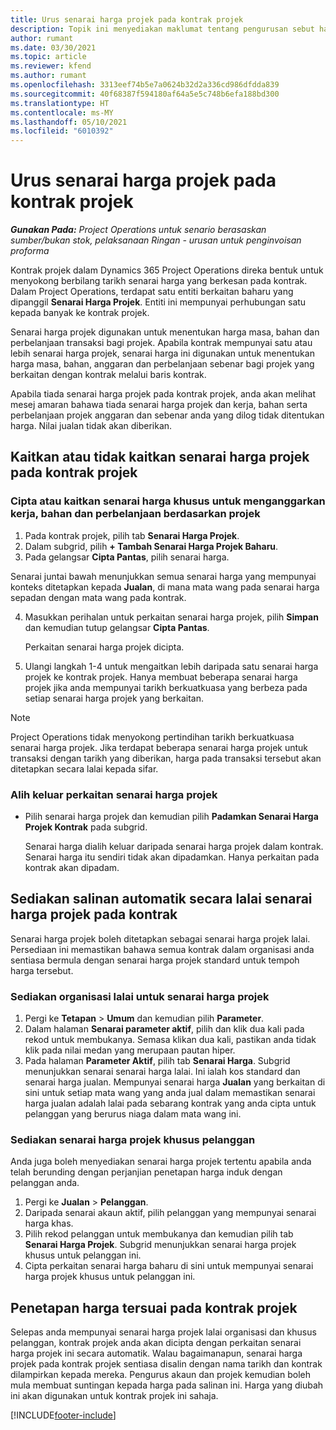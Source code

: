 ```yaml
---
title: Urus senarai harga projek pada kontrak projek
description: Topik ini menyediakan maklumat tentang pengurusan sebut harga projek pada kontrak projek.
author: rumant
ms.date: 03/30/2021
ms.topic: article
ms.reviewer: kfend
ms.author: rumant
ms.openlocfilehash: 3313eef74b5e7a0624b32d2a336cd986dfdda839
ms.sourcegitcommit: 40f68387f594180af64a5e5c748b6efa188bd300
ms.translationtype: HT
ms.contentlocale: ms-MY
ms.lasthandoff: 05/10/2021
ms.locfileid: "6010392"
---
```

# <a name="manage-project-price-lists-on-project-contracts"></a>Urus senarai harga projek pada kontrak projek

_**Gunakan Pada:** Project Operations untuk senario berasaskan sumber/bukan stok, pelaksanaan Ringan - urusan untuk penginvoisan proforma_

Kontrak projek dalam Dynamics 365 Project Operations direka bentuk untuk menyokong berbilang tarikh senarai harga yang berkesan pada kontrak. Dalam Project Operations, terdapat satu entiti berkaitan baharu yang dipanggil **Senarai Harga Projek**. Entiti ini mempunyai perhubungan satu kepada banyak ke kontrak projek.

Senarai harga projek digunakan untuk menentukan harga masa, bahan dan perbelanjaan transaksi bagi projek. Apabila kontrak mempunyai satu atau lebih senarai harga projek, senarai harga ini digunakan untuk menentukan harga masa, bahan, anggaran dan perbelanjaan sebenar bagi projek yang berkaitan dengan kontrak melalui baris kontrak.

Apabila tiada senarai harga projek pada kontrak projek, anda akan melihat mesej amaran bahawa tiada senarai harga projek dan kerja, bahan serta perbelanjaan projek anggaran dan sebenar anda yang dilog tidak ditentukan harga. Nilai jualan tidak akan diberikan.

## <a name="associate-or-unassociate-a-project-price-list-on-a-project-contract"></a>Kaitkan atau tidak kaitkan senarai harga projek pada kontrak projek

### <a name="create-or-associate-a-specific-price-list-for-estimating-project-based-work-material-and-expenses"></a>Cipta atau kaitkan senarai harga khusus untuk menganggarkan kerja, bahan dan perbelanjaan berdasarkan projek

1. Pada kontrak projek, pilih tab **Senarai Harga Projek**.
2. Dalam subgrid, pilih **+ Tambah Senarai Harga Projek Baharu**.
3. Pada gelangsar **Cipta Pantas**, pilih senarai harga. 

  Senarai juntai bawah menunjukkan semua senarai harga yang mempunyai konteks ditetapkan kepada **Jualan**, di mana mata wang pada senarai harga sepadan dengan mata wang pada kontrak.
  
4. Masukkan perihalan untuk perkaitan senarai harga projek, pilih **Simpan** dan kemudian tutup gelangsar **Cipta Pantas**.

   Perkaitan senarai harga projek dicipta.
   
5. Ulangi langkah 1-4 untuk mengaitkan lebih daripada satu senarai harga projek ke kontrak projek. Hanya membuat beberapa senarai harga projek jika anda mempunyai tarikh berkuatkuasa yang berbeza pada setiap senarai harga projek yang berkaitan.

> [!NOTE]
> Project Operations tidak menyokong pertindihan tarikh berkuatkuasa senarai harga projek. Jika terdapat beberapa senarai harga projek untuk transaksi dengan tarikh yang diberikan, harga pada transaksi tersebut akan ditetapkan secara lalai kepada sifar.

### <a name="remove-a-project-price-list-association"></a>Alih keluar perkaitan senarai harga projek

- Pilih senarai harga projek dan kemudian pilih **Padamkan Senarai Harga Projek Kontrak** pada subgrid. 

  Senarai harga dialih keluar daripada senarai harga projek dalam kontrak. Senarai harga itu sendiri tidak akan dipadamkan. Hanya perkaitan pada kontrak akan dipadam.

## <a name="set-up-automatic-defaulting-of-project-price-lists-on-a-contract"></a>Sediakan salinan automatik secara lalai senarai harga projek pada kontrak

Senarai harga projek boleh ditetapkan sebagai senarai harga projek lalai. Persediaan ini memastikan bahawa semua kontrak dalam organisasi anda sentiasa bermula dengan senarai harga projek standard untuk tempoh harga tersebut.

### <a name="set-up-the-organizational-default-for-project-price-lists"></a>Sediakan organisasi lalai untuk senarai harga projek

1. Pergi ke **Tetapan** > **Umum** dan kemudian pilih **Parameter**.
2. Dalam halaman **Senarai parameter aktif**, pilih dan klik dua kali pada rekod untuk membukanya. Semasa klikan dua kali, pastikan anda tidak klik pada nilai medan yang merupaan pautan hiper. 
3. Pada halaman **Parameter Aktif**, pilih tab **Senarai Harga**. Subgrid menunjukkan senarai senarai harga lalai. Ini ialah kos standard dan senarai harga jualan. Mempunyai senarai harga **Jualan** yang berkaitan di sini untuk setiap mata wang yang anda jual dalam memastikan senarai harga jualan adalah lalai pada sebarang kontrak yang anda cipta untuk pelanggan yang berurus niaga dalam mata wang ini.

### <a name="set-up-a-customer-specific-project-price-list"></a>Sediakan senarai harga projek khusus pelanggan

Anda juga boleh menyediakan senarai harga projek tertentu apabila anda telah berunding dengan perjanjian penetapan harga induk dengan pelanggan anda.

1. Pergi ke **Jualan** > **Pelanggan**.
2. Daripada senarai akaun aktif, pilih pelanggan yang mempunyai senarai harga khas.
3. Pilih rekod pelanggan untuk membukanya dan kemudian pilih tab **Senarai Harga Projek**. Subgrid menunjukkan senarai harga projek khusus untuk pelanggan ini. 
4. Cipta perkaitan senarai harga baharu di sini untuk mempunyai senarai harga projek khusus untuk pelanggan ini.

## <a name="custom-pricing-on-a-project-contract"></a>Penetapan harga tersuai pada kontrak projek

Selepas anda mempunyai senarai harga projek lalai organisasi dan khusus pelanggan, kontrak projek anda akan dicipta dengan perkaitan senarai harga projek ini secara automatik. Walau bagaimanapun, senarai harga projek pada kontrak projek sentiasa disalin dengan nama tarikh dan kontrak dilampirkan kepada mereka. Pengurus akaun dan projek kemudian boleh mula membuat suntingan kepada harga pada salinan ini. Harga yang diubah ini akan digunakan untuk kontrak projek ini sahaja.


[!INCLUDE[footer-include](../includes/footer-banner.md)]
